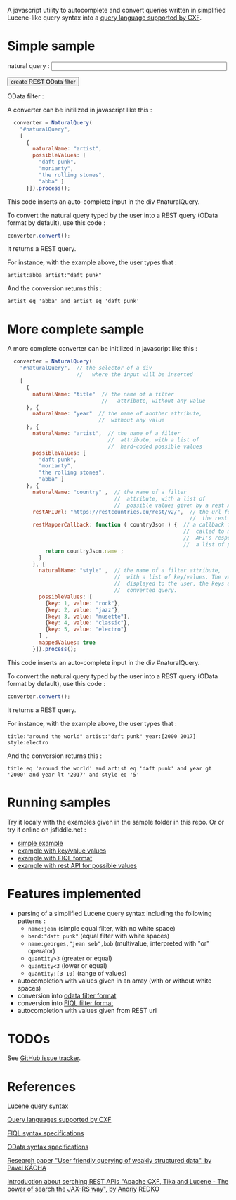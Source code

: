 <!-- external dependencies -->
<link rel="stylesheet" href="https://code.jquery.com/ui/1.12.0/themes/smoothness/jquery-ui.css">
<script src="https://code.jquery.com/jquery-3.2.1.min.js"></script>
<script src="https://code.jquery.com/ui/1.12.0/jquery-ui.min.js"></script>

<!-- naturalQueryForREST dependencies -->
<script src="./dist/lucene-like-query-for-rest.min.js"></script>

A  javascript utility to autocomplete and convert queries written in simplified Lucene-like query syntax into a [query language supported by CXF](https://cxf.apache.org/docs/jax-rs-search.html#JAX-RSSearch-SupportedQueryLanguages).

# Simple sample

<script type="javascript">
	converter = NaturalQuery(
		"#naturalQuery", 
		[{
			naturalName: "title"
		}, {
			naturalName: "year"
		}, {
			naturalName: "artist",
			possibleValues: [
			{code:1, value: "daft punk"}, 
			{code:2, value: "moriarty"}, 
			{code:3, value: "the rolling stones"},
			{code:4, value: "abba"} ]
		}],
		"FIQL"
		).process();

	$(function() {
		$('#converter-button').on(
			"click", 
			function() {
				$('#generated-url').text(converter.convert());
			});
	});
</script>

<p>
	<div id="user-input">
		<label for="naturalQuery">natural query : </label>
		<input id="naturalQuery" style="width:400px;">
	</div>
</p>
<p>
	<div>
		<button id="converter-button">create REST OData filter</button>
	</div>
</p>
<p>
	OData filter : 
	<div id="generated-url">
	</div>
</p>

A converter can be initilized in javascript like this :

```javascript
  converter = NaturalQuery(
    "#naturalQuery",  
    [
      {
        naturalName: "artist",  
        possibleValues: [
          "daft punk",
          "moriarty",
          "the rolling stones",
          "abba" ]
      }]).process();
```
This code inserts an auto-complete input in the div #naturalQuery.

To convert the natural query typed by the user into a REST query (OData format by default), use this code :
```javascript
converter.convert();
```
It returns a REST query.

For instance, with the example above, the user types that :
```
artist:abba artist:"daft punk"
```
And the conversion returns this :
```
artist eq 'abba' and artist eq 'daft punk'
```

# More complete sample

A more complete converter can be initilized in javascript like this :

```javascript
  converter = NaturalQuery(
    "#naturalQuery",  // the selector of a div 
                      //   where the input will be inserted
    [
      {
        naturalName: "title"  // the name of a filter 
                              //   attribute, without any value
      }, {
        naturalName: "year"  // the name of another attribute, 
                             //  without any value
      }, {
        naturalName: "artist",  // the name of a filter 
                                //  attribute, with a list of 
                                //  hard-coded possible values
        possibleValues: [
          "daft punk",
          "moriarty",
          "the rolling stones",
          "abba" ]
      }, {
        naturalName: "country" ,  // the name of a filter 
                                  //  attribute, with a list of 
                                  //  possible values given by a rest API
        restAPIUrl: "https://restcountries.eu/rest/v2/",  // the url for 
                                                          //  the rest API
        restMapperCallback: function ( countryJson ) {  // a callback function 
                                                        //  called to map the 
                                                        //  API's response into 
                                                        //  a list of possible values
            return countryJson.name ;
		  }
        }, {
          naturalName: "style" ,  // the name of a filter attribute, 
                                  //  with a list of key/values. The values are 
                                  //  displayed to the user, the keys are used in the 
                                  //  converted query.
          possibleValues: [
            {key: 1, value: "rock"},
            {key: 2, value: "jazz"},
            {key: 3, value: "musette"},
            {key: 4, value: "classic"},
            {key: 5, value: "electro"}
          ] ,
          mappedValues: true
        }]).process();
```
This code inserts an auto-complete input in the div #naturalQuery.

To convert the natural query typed by the user into a REST query (OData format by default), use this code :
```javascript
converter.convert();
```
It returns a REST query.

For instance, with the example above, the user types that :
```
title:"around the world" artist:"daft punk" year:[2000 2017] style:electro
```
And the conversion returns this :
```
title eq 'around the world' and artist eq 'daft punk' and year gt '2000' and year lt '2017' and style eq '5'
```

# Running samples

Try it localy with the examples given in the sample folder in this repo.
Or or try it online on jsfiddle.net :
* [simple example](https://jsfiddle.net/benjaminpochat/z19b4nvo/)
* [example with key/value values](https://jsfiddle.net/benjaminpochat/qs9k2z9h/)
* [example with FIQL format](https://jsfiddle.net/benjaminpochat/eLa2th6x/)
* [example with rest API for possible values](https://jsfiddle.net/benjaminpochat/0kkdsbtw/)


# Features implemented

* parsing of a simplified Lucene query syntax including the following patterns :
	* `name:jean` (simple equal filter, with no white space) 
	* `band:"daft punk"` (equal filter with white spaces) 
	* `name:georges,"jean seb",bob` (multivalue, interpreted with "or" operator)
	* `quantity>3` (greater or equal)
	* `quantity<3` (lower or equal) 
	* `quantity:[3 10]` (range of values) 
* autocompletion with values given in an array (with or without white spaces)
* conversion into [odata filter format](http://docs.oasis-open.org/odata/odata/v4.0/cos01/part2-url-conventions/odata-v4.0-cos01-part2-url-conventions.html#_Toc372793792)
* conversion into [FIQL filter format](https://tools.ietf.org/html/draft-nottingham-atompub-fiql-00)
* autocompletion with values given from REST url

# TODOs

See [GitHub issue tracker](https://github.com/benjaminpochat/lucene-like-query-for-REST/issues).

# References

[Lucene query syntax](https://lucene.apache.org/core/3_5_0/queryparsersyntax.html)

[Query languages supported by CXF](https://cxf.apache.org/docs/jax-rs-search.html#JAX-RSSearch-SupportedQueryLanguages)

[FIQL syntax specifications](https://tools.ietf.org/html/draft-nottingham-atompub-fiql-00)

[OData syntax specifications](http://docs.oasis-open.org/odata/odata/v4.0/cos01/part2-url-conventions/odata-v4.0-cos01-part2-url-conventions.html#_Toc372793792)

[Research paper "User friendly querying  of weakly structured data", by Pavel KÁCHA](http://www.wseas.us/e-library/conferences/2012/Kos/COMCOM/COMCOM-48.pdf)

[Introduction about serching REST APIs "Apache CXF, Tika and Lucene - The power of search the JAX-RS way", by Andriy
REDKO](http://events.linuxfoundation.org/sites/events/files/slides/Apache%20CXF%2C%20Tika%20and%20Lucene.pdf)
